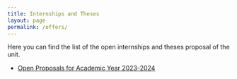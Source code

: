 ```yaml
---
title: Internships and Theses
layout: page
permalink: /offers/
---
```


<p></p>

Here you can find the list of the open internships and theses proposal of the unit.

- [Open Proposals for Academic Year 2023-2024](/offers/projects/2023-2024)
